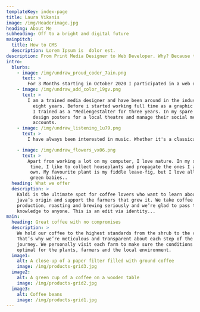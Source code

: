 ```yaml
---
templateKey: index-page
title: Laura Vikanis
image: /img/Headerimage.jpg
heading: About Me
subheading: Off to a bright and digital future
mainpitch:
  title: How to CMS
  description: Lorem Ipsum is  dolor est.
description: From Print Media Designer to Web Developer. Why? Because the future is digital and getting faster all the time. Without the leap into the digital realm, we will stand still - progress instead of stagnation. For me, things no longer "just" have to look good, but also have to function flawlessly. Still far from finished with the journey into the future, I now know how to use technology to make my digital dreams come true.
intro:
  blurbs:
    - image: /img/undraw_proud_coder_7ain.png
      text: >
        For 3 Months starting in October 2020 I participated in a web developer bootcamp with neue fische. I am now hoping to find a place i can deepen my newly  acquired skills continue to work on my coding skills and add some more languages to my skills.
    - image: /img/undraw_add_color_19gv.png
      text: >
        I am a trained media designer and have been around in the industry for
          eight years. Before i started working full time as a graphic designer
          I trained as a "Mediengestalter for three years. In my spare time, i
          design posters for a local theatre and manage their social media
          accounts.
    - image: /img/undraw_listening_1u79.png
      text: >
        I have always been interested in music. Whether it's a classical symphony or a modern production - I refuse almost nothing. I can't compose and write myself (yet). But it gives me a lot of pleasure to create playlists for every occasion and I can talk for hours about the latest discoveries. Here you can find my Spotify profile. Apart from creating digital playlists, I collect vinyl, i.e. records, and I'm a real concert junkie.

    - image: /img/undraw_flowers_vx06.png
      text: >
        Apart from working a lot on my computer, I love nature. In my spare
         time, I like to collect houseplants and propagate the ones I already
         own. My favourite plant is my fiddle leave-fig, but I love all my
         green babies..
  heading: What we offer
  description: >
    Kaldi is the ultimate spot for coffee lovers who want to learn about their
    java’s origin and support the farmers that grew it. We take coffee
    production, roasting and brewing seriously and we’re glad to pass that
    knowledge to anyone. This is an edit via identity...
main:
  heading: Great coffee with no compromises
  description: >
    We hold our coffee to the highest standards from the shrub to the cup.
    That’s why we’re meticulous and transparent about each step of the coffee’s
    journey. We personally visit each farm to make sure the conditions are
    optimal for the plants, farmers and the local environment.
  image1:
    alt: A close-up of a paper filter filled with ground coffee
    image: /img/products-grid3.jpg
  image2:
    alt: A green cup of a coffee on a wooden table
    image: /img/products-grid2.jpg
  image3:
    alt: Coffee beans
    image: /img/products-grid1.jpg
---
```

